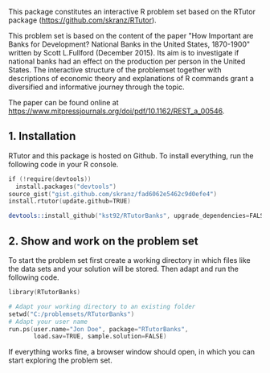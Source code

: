 This package constitutes an interactive R problem set based on the RTutor package (https://github.com/skranz/RTutor). 

This problem set is based on the content of the paper "How Important are Banks for Development? National Banks in the United States, 1870-1900" written by Scott L.Fullford (December 2015). 
Its aim is to investigate if national banks had an effect on the production per person in the United States. The interactive structure of the problemset together with descriptions of economic theory and explanations of R commands grant a diversified and informative journey through the topic.

The paper can be found online at https://www.mitpressjournals.org/doi/pdf/10.1162/REST_a_00546.

## 1. Installation

RTutor and this package is hosted on Github. To install everything, run the following code in your R console.
```s
if (!require(devtools))
  install.packages("devtools")
source_gist("gist.github.com/skranz/fad6062e5462c9d0efe4")
install.rtutor(update.github=TRUE)

devtools::install_github("kst92/RTutorBanks", upgrade_dependencies=FALSE)
```

## 2. Show and work on the problem set
To start the problem set first create a working directory in which files like the data sets and your solution will be stored. Then adapt and run the following code.
```s
library(RTutorBanks)

# Adapt your working directory to an existing folder
setwd("C:/problemsets/RTutorBanks")
# Adapt your user name
run.ps(user.name="Jon Doe", package="RTutorBanks",
       load.sav=TRUE, sample.solution=FALSE)
```
If everything works fine, a browser window should open, in which you can start exploring the problem set.
